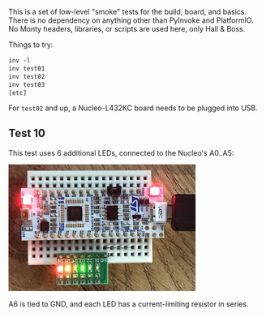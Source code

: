 This is a set of low-level "smoke" tests for the build, board, and basics.  
There is no dependency on anything other than PyInvoke and PlatformIO.  
No Monty headers, libraries, or scripts are used here, only Hall & Boss.

Things to try:

```text
inv -l
inv test01
inv test02
inv test03
[etc]
```

For `test02` and up, a Nucleo-L432KC board needs to be plugged into USB.

## Test 10

This test uses 6 additional LEDs, connected to the Nucleo's A0..A5:

![](image.jpg)

A6 is tied to GND, and each LED has a current-limiting resistor in series.
